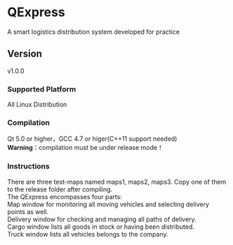 # QExpress  
A smart logistics distribution system developed for practice  

## Version  
v1.0.0  

### Supported Platform  
All Linux Distribution  

### Compilation  
Qt 5.0 or higher，GCC 4.7 or higer(C++11 support needed)  
**Warning**：compilation must be under release mode！  

### Instructions  
There are three test-maps named maps1, maps2, maps3. Copy one of them to the release folder after compiling.  
The QExpress encompasses four parts:  
Map window for monitoring all moving vehicles and selecting delivery points as well.  
Delivery window for checking and managing all paths of delivery.  
Cargo window lists all goods in stock or having been distributed.  
Truck window lists all vehicles belongs to the company.  
